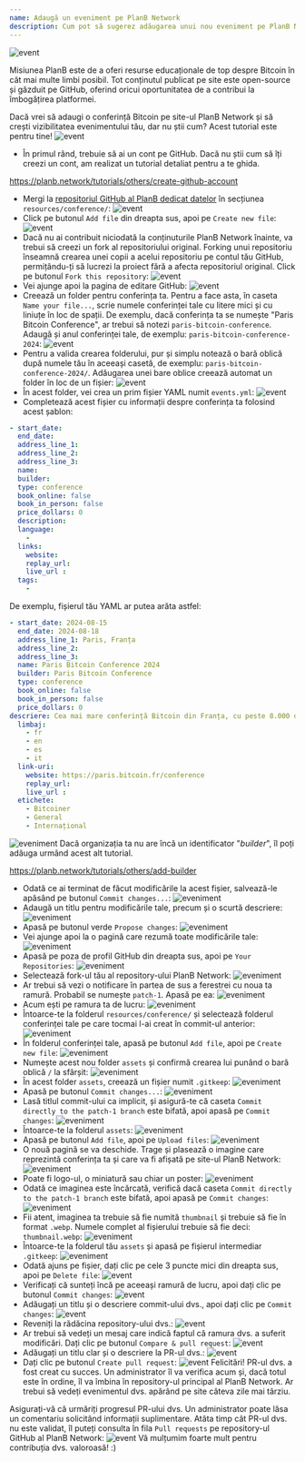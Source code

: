 ```yaml
---
name: Adaugă un eveniment pe PlanB Network
description: Cum pot să sugerez adăugarea unui nou eveniment pe PlanB Network?
---
```

![event](assets/cover.webp)

Misiunea PlanB este de a oferi resurse educaționale de top despre Bitcoin în cât mai multe limbi posibil. Tot conținutul publicat pe site este open-source și găzduit pe GitHub, oferind oricui oportunitatea de a contribui la îmbogățirea platformei.

Dacă vrei să adaugi o conferință Bitcoin pe site-ul PlanB Network și să crești vizibilitatea evenimentului tău, dar nu știi cum? Acest tutorial este pentru tine!
![event](assets/01.webp)
- În primul rând, trebuie să ai un cont pe GitHub. Dacă nu știi cum să îți creezi un cont, am realizat un tutorial detaliat pentru a te ghida.

https://planb.network/tutorials/others/create-github-account


- Mergi la [repositoriul GitHub al PlanB dedicat datelor](https://github.com/DecouvreBitcoin/sovereign-university-data/tree/dev/resources/conference) în secțiunea `resources/conference/`:
![event](assets/02.webp)
- Click pe butonul `Add file` din dreapta sus, apoi pe `Create new file`:
![event](assets/03.webp)
- Dacă nu ai contribuit niciodată la conținuturile PlanB Network înainte, va trebui să creezi un fork al repositoriului original. Forking unui repositoriu înseamnă crearea unei copii a acelui repositoriu pe contul tău GitHub, permițându-ți să lucrezi la proiect fără a afecta repositoriul original. Click pe butonul `Fork this repository`:
![event](assets/04.webp)
- Vei ajunge apoi la pagina de editare GitHub:
![event](assets/05.webp)
- Creează un folder pentru conferința ta. Pentru a face asta, în caseta `Name your file...`, scrie numele conferinței tale cu litere mici și cu liniuțe în loc de spații. De exemplu, dacă conferința ta se numește "Paris Bitcoin Conference", ar trebui să notezi `paris-bitcoin-conference`. Adaugă și anul conferinței tale, de exemplu: `paris-bitcoin-conference-2024`:
![event](assets/06.webp)
- Pentru a valida crearea folderului, pur și simplu notează o bară oblică după numele tău în aceeași casetă, de exemplu: `paris-bitcoin-conference-2024/`. Adăugarea unei bare oblice creează automat un folder în loc de un fișier:
![event](assets/07.webp)
- În acest folder, vei crea un prim fișier YAML numit `events.yml`:
![event](assets/08.webp)
- Completează acest fișier cu informații despre conferința ta folosind acest șablon:

```yaml
- start_date:
  end_date:
  address_line_1:
  address_line_2: 
  address_line_3: 
  name:
  builder:
  type: conference
  book_online: false
  book_in_person: false
  price_dollars: 0
  description:
  language: 
    - 
  links:
    website:
    replay_url:    
    live_url :
  tags: 
    - 
```

De exemplu, fișierul tău YAML ar putea arăta astfel:

```yaml
- start_date: 2024-08-15
  end_date: 2024-08-18
  address_line_1: Paris, Franța
  address_line_2: 
  address_line_3: 
  name: Paris Bitcoin Conference 2024
  builder: Paris Bitcoin Conference
  type: conference
  book_online: false
  book_in_person: false
  price_dollars: 0
descriere: Cea mai mare conferință Bitcoin din Franța, cu peste 8.000 de participanți în fiecare an!
  limbaj:
    - fr
    - en
    - es
    - it
  link-uri:
    website: https://paris.bitcoin.fr/conference
    replay_url:
    live_url :
  etichete: 
    - Bitcoiner
    - General
    - Internațional
```
![eveniment](assets/09.webp)
Dacă organizația ta nu are încă un identificator "*builder*", îl poți adăuga urmând acest alt tutorial.

https://planb.network/tutorials/others/add-builder



- Odată ce ai terminat de făcut modificările la acest fișier, salvează-le apăsând pe butonul `Commit changes...`:
![eveniment](assets/10.webp)
- Adaugă un titlu pentru modificările tale, precum și o scurtă descriere:
![eveniment](assets/11.webp)
- Apasă pe butonul verde `Propose changes`:
![eveniment](assets/12.webp)
- Vei ajunge apoi la o pagină care rezumă toate modificările tale:
![eveniment](assets/13.webp)
- Apasă pe poza de profil GitHub din dreapta sus, apoi pe `Your Repositories`:
![eveniment](assets/14.webp)
- Selectează fork-ul tău al repository-ului PlanB Network:
![eveniment](assets/15.webp)
- Ar trebui să vezi o notificare în partea de sus a ferestrei cu noua ta ramură. Probabil se numește `patch-1`. Apasă pe ea:
![eveniment](assets/16.webp)
- Acum ești pe ramura ta de lucru:
![eveniment](assets/17.webp)
- Întoarce-te la folderul `resources/conference/` și selectează folderul conferinței tale pe care tocmai l-ai creat în commit-ul anterior:
![eveniment](assets/18.webp)
- În folderul conferinței tale, apasă pe butonul `Add file`, apoi pe `Create new file`:
![eveniment](assets/19.webp)
- Numește acest nou folder `assets` și confirmă crearea lui punând o bară oblică `/` la sfârșit:
![eveniment](assets/20.webp)
- În acest folder `assets`, creează un fișier numit `.gitkeep`:
![eveniment](assets/21.webp)
- Apasă pe butonul `Commit changes...`:
![eveniment](assets/22.webp)
- Lasă titlul commit-ului ca implicit, și asigură-te că caseta `Commit directly to the patch-1 branch` este bifată, apoi apasă pe `Commit changes`:
![eveniment](assets/23.webp)
- Întoarce-te la folderul `assets`:
![eveniment](assets/24.webp)
- Apasă pe butonul `Add file`, apoi pe `Upload files`: ![eveniment](assets/25.webp)
- O nouă pagină se va deschide. Trage și plasează o imagine care reprezintă conferința ta și care va fi afișată pe site-ul PlanB Network:
![eveniment](assets/26.webp)
- Poate fi logo-ul, o miniatură sau chiar un poster:
![eveniment](assets/27.webp)
- Odată ce imaginea este încărcată, verifică dacă caseta `Commit directly to the patch-1 branch` este bifată, apoi apasă pe `Commit changes`:
![eveniment](assets/28.webp)
- Fii atent, imaginea ta trebuie să fie numită `thumbnail` și trebuie să fie în format `.webp`. Numele complet al fișierului trebuie să fie deci: `thumbnail.webp`:
![eveniment](assets/29.webp)
- Întoarce-te la folderul tău `assets` și apasă pe fișierul intermediar `.gitkeep`:
![eveniment](assets/30.webp)
- Odată ajuns pe fișier, dați clic pe cele 3 puncte mici din dreapta sus, apoi pe `Delete file`: ![event](assets/31.webp)
- Verificați că sunteți încă pe aceeași ramură de lucru, apoi dați clic pe butonul `Commit changes`: ![event](assets/32.webp)
- Adăugați un titlu și o descriere commit-ului dvs., apoi dați clic pe `Commit changes`: ![event](assets/33.webp)
- Reveniți la rădăcina repository-ului dvs.: ![event](assets/34.webp)
- Ar trebui să vedeți un mesaj care indică faptul că ramura dvs. a suferit modificări. Dați clic pe butonul `Compare & pull request`: ![event](assets/35.webp)
- Adăugați un titlu clar și o descriere la PR-ul dvs.: ![event](assets/36.webp)
- Dați clic pe butonul `Create pull request`: ![event](assets/37.webp)
Felicitări! PR-ul dvs. a fost creat cu succes. Un administrator îl va verifica acum și, dacă totul este în ordine, îl va îmbina în repository-ul principal al PlanB Network. Ar trebui să vedeți evenimentul dvs. apărând pe site câteva zile mai târziu.

Asigurați-vă că urmăriți progresul PR-ului dvs. Un administrator poate lăsa un comentariu solicitând informații suplimentare. Atâta timp cât PR-ul dvs. nu este validat, îl puteți consulta în fila `Pull requests` pe repository-ul GitHub al PlanB Network: ![event](assets/38.webp)
Vă mulțumim foarte mult pentru contribuția dvs. valoroasă! :)